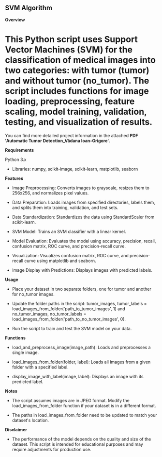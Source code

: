 ## SVM Algorithm 

**Overview**

# This Python script uses Support Vector Machines (SVM) for the classification of medical images into two categories: with tumor (tumor) and without tumor (no_tumor). The script includes functions for image loading, preprocessing, feature scaling, model training, validation, testing, and visualization of results. 

You can find more detailed project information in the attached **PDF 'Automatic Tumor Detection_Vădana Ioan-Grigore'**.

**Requirements**

Python 3.x

- Libraries: numpy, scikit-image, scikit-learn, matplotlib, seaborn

**Features**

- Image Preprocessing: Converts images to grayscale, resizes them to 256x256, and normalizes pixel values.

- Data Preparation: Loads images from specified directories, labels them, and splits them into training, validation, and test sets.

- Data Standardization: Standardizes the data using StandardScaler from scikit-learn.

- SVM Model: Trains an SVM classifier with a linear kernel.

- Model Evaluation: Evaluates the model using accuracy, precision, recall, confusion matrix, ROC curve, and precision-recall curve.

- Visualization: Visualizes confusion matrix, ROC curve, and precision-recall curve using matplotlib and seaborn.

- Image Display with Predictions: Displays images with predicted labels.

**Usage**

- Place your dataset in two separate folders, one for tumor and another for no_tumor images.

- Update the folder paths in the script: tumor_images, tumor_labels = load_images_from_folder('path_to_tumor_images', 1) and no_tumor_images, no_tumor_labels = load_images_from_folder('path_to_no_tumor_images', 0).

- Run the script to train and test the SVM model on your data.

**Functions**

- load_and_preprocess_image(image_path): Loads and preprocesses a single image.

- load_images_from_folder(folder, label): Loads all images from a given folder with a specified label.

- display_image_with_label(image, label): Displays an image with its predicted label.

**Notes**

- The script assumes images are in JPEG format. Modify the load_images_from_folder function if your dataset is in a different format.

- The paths in load_images_from_folder need to be updated to match your dataset's location.

**Disclaimer**

- The performance of the model depends on the quality and size of the dataset. This script is intended for educational purposes and may require adjustments for production use.

